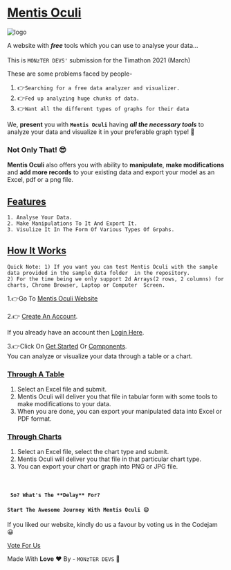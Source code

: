 # [Mentis Oculi](https://mentis-oculi.herokuapp.com/ "Your Data Visualizer")

![logo](https://user-images.githubusercontent.com/75211281/113019687-7c874700-919f-11eb-81cb-6bb775676c68.png)

A website with **_free_** tools which you can use to analyse your data...<br><br>
This is ``MONzTER DEVS'`` submission for the Timathon 2021 (March)

These are some problems faced by people-

1. 👉`Searching for a free data analyzer and visualizer.`
2. 👉`Fed up analyzing huge chunks of data.`
3. 👉`Want all the different types of graphs for their data`

We, **present** you with **``Mentis Oculi``** having _**all the necessary tools**_ to analyze your data and visualize it
in your preferable graph type! 🧐 <br>

### Not Only That!    😎<br>

**Mentis Oculi** also offers you with ability to **manipulate**, **make modifications** and **add more records** to your
existing data and export your model as an Excel, pdf or a png file.<br>

## [Features](http://127.0.0.1:8000/components/)

    1. Analyse Your Data. 
    2. Make Manipulations To It And Export It.
    3. Visulize It In The Form Of Various Types Of Grpahs.

## [How It Works]()
``Quick Note: 1) If you want you can test Mentis Oculi with the sample data provided in the sample data folder 
in the repository.``<br>
``2) For the time being we only support 2d Arrays(2 rows, 2 columns) for charts, Chrome Browser, Laptop or Computer 
Screen.``<br>

1.👉Go To [Mentis Oculi Website](https://mentis-oculi.herokuapp.com/, "Your Data Visualizer")<br><br>
2.👉 [Create An Account](https://mentis-oculi.herokuapp.com/#registerFormDiv, "Register").<br>

 If you already have an account then [Login Here](https://mentis-oculi.herokuapp.com/#loginFormDiv, "Login").<br>

3.👉Click On [Get Started](https://mentis-oculi.herokuapp.com/components/)
   Or [Components](https://mentis-oculi.herokuapp.com/components/).
<br> You can analyze or visualize your data through a table or a chart.<br>
### [Through A Table](https://mentis-oculi.herokuapp.com/components/tables/)
1. Select an Excel file and submit.
2. Mentis Oculi will deliver you that file in tabular form with some tools to make modifications to your data.
3. When you are done, you can export your manipulated data into Excel or PDF format.

### [Through Charts](https://mentis-oculi.herokuapp.com/components/charts/)
1. Select an Excel file, select the chart type and submit.
2. Mentis Oculi will deliver you that file in that particular chart type.
3. You can export your chart or graph into PNG or JPG file.
<br>
   
#### `` So? What's The **Delay** For?``

#### `` Start The Awesome Journey With Mentis Oculi 😉 ``<br>

If you liked our website, kindly do us a favour by voting us in the Codejam 😀 <br>

[Vote For Us](https://twtcodejam.net/timathon/submissionlist/)

Made With **Love** ❤️ By - ``MONzTER DEVS`` 🙂

